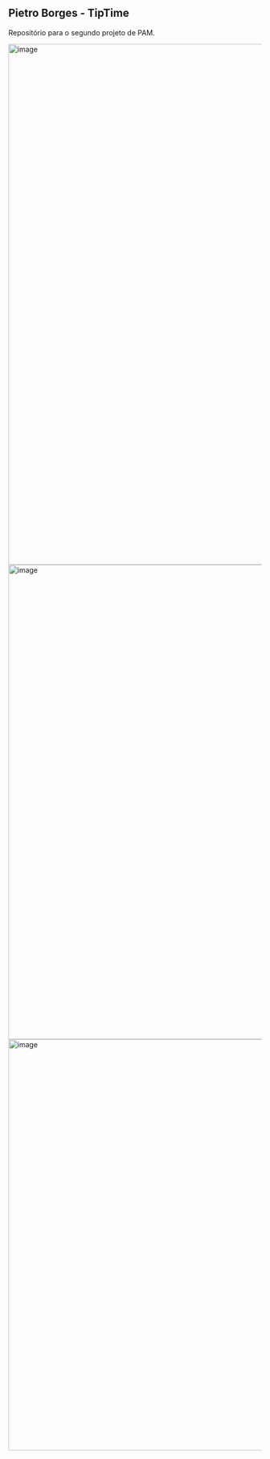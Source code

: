 ## Pietro Borges - TipTime
Repositório para o segundo projeto de PAM.

<img width="1920" height="1036" alt="image" src="https://github.com/user-attachments/assets/9ec31e20-be81-46a4-b25a-c8cba94d5f80" />
<img width="1920" height="944" alt="image" src="https://github.com/user-attachments/assets/06799f69-78ed-4615-a999-3818bc48d1d1" />
<img width="1916" height="818" alt="image" src="https://github.com/user-attachments/assets/858987e4-7bec-47d2-81a4-888a2e3b8631" />


